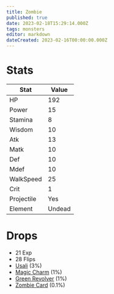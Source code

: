 ```yaml
---
title: Zombie
published: true
date: 2023-02-18T15:29:14.000Z
tags: monsters
editor: markdown
dateCreated: 2023-02-16T00:00:00.000Z
---
```


# Stats
|Stat|Value|
|-|-|
|HP|192|
|Power|15|
|Stamina|8|
|Wisdom|10|
|Atk|13|
|Matk|10|
|Def|10|
|Mdef|10|
|WalkSpeed|25|
|Crit|1|
|Projectile|Yes|
|Element|Undead|

# Drops
 * 21 Exp
 * 28 Flips
 * [Usali](/items/usali.md) (3%)
 * [Magic Charm](/items/magic-charm.md) (1%)
 * [Green Revolver](/items/green-revolver.md) (1%)
 * [Zombie Card](/items/zombie-card.md) (0.1%)
